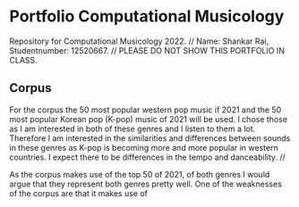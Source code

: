 # Portfolio Computational Musicology
Repository for Computational Musicology 2022. //
Name: Shankar Rai, Studentnumber: 12520667. //
PLEASE DO NOT SHOW THIS PORTFOLIO IN CLASS.

## Corpus
For the corpus the 50 most popular western pop music if 2021 and the 50 most popular Korean pop (K-pop) music of 2021 will be used. I chose those as I am interested in both of these genres and I listen to them a lot. Therefore I am interested in the similarities and differences between sounds in these genres as K-pop is becoming more and more popular in western countries. I expect there to be differences in the tempo and danceability. //

As the corpus makes use of the top 50 of 2021, of both genres I would argue that they represent both genres pretty well. One of the weaknesses of the corpus are that it makes use of 